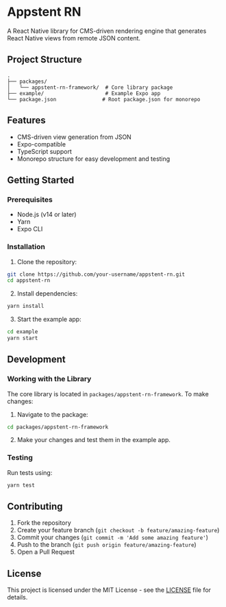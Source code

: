 # Appstent RN

A React Native library for CMS-driven rendering engine that generates React Native views from remote JSON content.

## Project Structure

```
.
├── packages/
│   └── appstent-rn-framework/  # Core library package
├── example/                    # Example Expo app
└── package.json               # Root package.json for monorepo
```

## Features

- CMS-driven view generation from JSON
- Expo-compatible
- TypeScript support
- Monorepo structure for easy development and testing

## Getting Started

### Prerequisites

- Node.js (v14 or later)
- Yarn
- Expo CLI

### Installation

1. Clone the repository:
```bash
git clone https://github.com/your-username/appstent-rn.git
cd appstent-rn
```

2. Install dependencies:
```bash
yarn install
```

3. Start the example app:
```bash
cd example
yarn start
```

## Development

### Working with the Library

The core library is located in `packages/appstent-rn-framework`. To make changes:

1. Navigate to the package:
```bash
cd packages/appstent-rn-framework
```

2. Make your changes and test them in the example app.

### Testing

Run tests using:
```bash
yarn test
```

## Contributing

1. Fork the repository
2. Create your feature branch (`git checkout -b feature/amazing-feature`)
3. Commit your changes (`git commit -m 'Add some amazing feature'`)
4. Push to the branch (`git push origin feature/amazing-feature`)
5. Open a Pull Request

## License

This project is licensed under the MIT License - see the [LICENSE](LICENSE) file for details. 